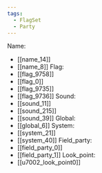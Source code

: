 ```yaml
---
tags:
  - FlagSet
  - Party
---
```

Name:
- [[name_14]]
- [[name_8]]
Flag:
- [[flag_9758]]
- [[flag_0]]
- [[flag_9735]]
- [[flag_9736]]
Sound:
- [[sound_11]]
- [[sound_215]]
- [[sound_39]]
Global:
- [[global_6]]
System:
- [[system_21]]
- [[system_40]]
Field_party:
- [[field_party_0]]
- [[field_party_1]]
Look_point:
- [[u7002_look_point0]]
